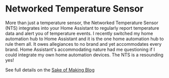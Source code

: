 # Networked Temperature Sensor #

More than just a temperature sensor, the Networked Temperature Sensor (NTS) integrates into your Home Assistant to regularly report temperature data and alert you of temperature events. I recently switched my home automation hub to Home Assistant and it is the one home automation hub to rule them all. It owes allegiances to no brand and yet accommodates every brand. Home Assistant's accommodating nature had me questioning if I could integrate my own home automation devices. The NTS is a resounding yes!

See full details on the [Sake of Making Blog](https://www.sakeofmaking.com/988a175b-02c2-41b0-8f8c-faf369fd509d/)
